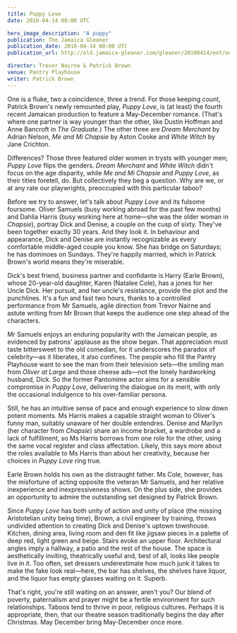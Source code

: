 ```yaml
---
title: Puppy Love
date: 2010-04-14 00:00 UTC

hero_image_description: "A puppy"
publication: The Jamaica Gleaner
publication_date: 2010-04-14 00:00 UTC
publication_url: http://old.jamaica-gleaner.com/gleaner/20100414/ent/ent1.html

director: Trevor Nairne & Patrick Brown
venue: Pantry Playhouse
writer: Patrick Brown
---
```


One is a fluke, two a coincidence, three a trend. For those keeping count,
Patrick Brown's newly remounted play, *Puppy Love*, is (at least) the fourth
recent Jamaican production to feature a May-December romance. (That's where one
partner is way younger than the other, like Dustin Hoffman and Anne Bancroft in
*The Graduate*.) The other three are *Dream Merchant* by Adrian Nelson, *Me and
Mi Chapsie* by Aston Cooke and *White Witch* by Jane Crichton.

Differences? Those three featured older women in trysts with younger men; *Puppy
Love* flips the genders. *Dream Merchant* and *White Witch* didn't focus on the
age disparity, while *Me and Mi Chapsie* and *Puppy Love*, as their titles
foretell, do. But collectively they beg a question. Why are we, or at any rate
our playwrights, preoccupied with this particular taboo?

Before we try to answer, let's talk about *Puppy Love* and its fulsome foursome.
Oliver Samuels (busy working abroad for the past few months) and Dahlia Harris
(busy working here at home—she was the older woman in *Chapsie*), portray Dick
and Denise, a couple on the cusp of sixty. They've been together exactly 30
years. And they look it. In behaviour and appearance, Dick and Denise are
instantly recognizable as every comfortable middle-aged couple you know. She has
bridge on Saturdays; he has dominoes on Sundays. They're happily married, which
in Patrick Brown's world means they're miserable.

Dick's best friend, business partner and confidante is Harry (Earle Brown),
whose 20-year-old daughter, Karen (Natalee Cole), has a jones for her Uncle
Dick. Her pursuit, and her uncle's resistance, provide the plot and the
punchlines. It's a fun and fast two hours, thanks to a controlled performance
from Mr Samuels, agile direction from Trevor Nairne and astute writing from Mr
Brown that keeps the audience one step ahead of the characters.

Mr Samuels enjoys an enduring popularity with the Jamaican people, as evidenced
by patrons' applause as the show began. That appreciation must taste bittersweet
to the old comedian, for it underscores the paradox of celebrity—as it
liberates, it also confines. The people who fill the Pantry Playhouse want to
see the man from their television sets—the smiling man from *Oliver at Large*
and those cheese ads—not the lonely hardworking husband, Dick. So the former
Pantomime actor aims for a sensible compromise in *Puppy Love*, delivering the
dialogue on its merit, with only the occasional indulgence to his over-familiar
persona.

Still, he has an intuitive sense of pace and enough experience to slow down
potent moments. Ms Harris makes a capable straight woman to Oliver's funny man,
suitably unaware of her double entendres. Denise and Marilyn (her character from
*Chapsie*) share an income bracket, a wardrobe and a lack of fulfillment, so Ms
Harris borrows from one role for the other, using the same vocal register and
class affectation. Likely, this says more about the roles available to Ms Harris
than about her creativity, because her choices in *Puppy Love* ring true.

Earle Brown holds his own as the distraught father. Ms Cole, however, has the
misfortune of acting opposite the veteran Mr Samuels, and her relative
inexperience and inexpressiveness shows. On the plus side, she provides an
opportunity to admire the outstanding set designed by Patrick Brown.

Since *Puppy Love* has both unity of action and unity of place (the missing
Aristotelian unity being time), Brown, a civil engineer by training, throws
undivided attention to creating Dick and Denise's uptown townhouse. Kitchen,
dining area, living room and den fit like jigsaw pieces in a palette of deep
red, light green and beige. Stairs evoke an upper floor. Architectural angles
imply a hallway, a patio and the rest of the house. The space is aesthetically
inviting, theatrically useful and, best of all, looks like people live in it.
Too often, set dressers underestimate how much junk it takes to make the fake
look real—here, the bar has shelves, the shelves have liquor, and the liquor has
empty glasses waiting on it. Superb.

That's right, you're still waiting on an answer, aren't you? Our blend of
poverty, paternalism and prayer might be a fertile environment for such
relationships. Taboos tend to thrive in poor, religious cultures. Perhaps it is
appropriate, then, that our theatre season traditionally begins the day after
Christmas. May December bring May-December once more.
